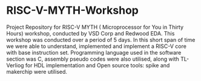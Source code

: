 # RISC-V-MYTH-Workshop
Project Repository for RISC-V MYTH ( Microprocessor for You in Thirty Hours) workshop, conducted by VSD Corp and Redwood EDA.
This workshop was conducted over a period of 5 days. In this short span of time we were able to understand, implemented and implement a RISC-V core with base instruction set. Programming language used in the software section was C, assembly pseudo codes were also utilised, along with TL-Verliog for HDL implementation and Open source tools: spike and makerchip were utilised.
